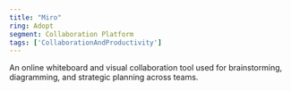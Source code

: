 ```yaml
---
title: "Miro"
ring: Adopt
segment: Collaboration Platform
tags: ['CollaborationAndProductivity']
---
```

An online whiteboard and visual collaboration tool used for brainstorming, diagramming, and strategic planning across teams.
